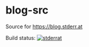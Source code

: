 # blog-src
Source for https://blog.stderr.at

Build status: [![stderrat](https://circleci.com/gh/stderrat/blog-src.svg?style=svg)](https://circleci.com/gh/stderrat/blog-src)

